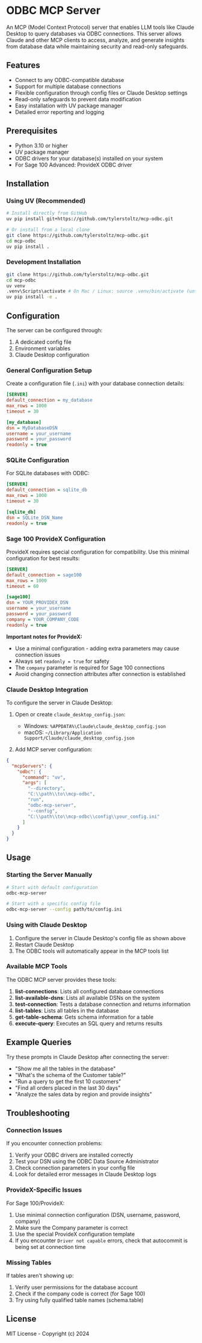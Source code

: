 # ODBC MCP Server

An MCP (Model Context Protocol) server that enables LLM tools like Claude Desktop to query databases via ODBC connections. This server allows Claude and other MCP clients to access, analyze, and generate insights from database data while maintaining security and read-only safeguards.

## Features

- Connect to any ODBC-compatible database
- Support for multiple database connections
- Flexible configuration through config files or Claude Desktop settings
- Read-only safeguards to prevent data modification
- Easy installation with UV package manager
- Detailed error reporting and logging

## Prerequisites

- Python 3.10 or higher
- UV package manager
- ODBC drivers for your database(s) installed on your system
- For Sage 100 Advanced: ProvideX ODBC driver

## Installation

### Using UV (Recommended)

```bash
# Install directly from GitHub
uv pip install git+https://github.com/tylerstoltz/mcp-odbc.git

# Or install from a local clone
git clone https://github.com/tylerstoltz/mcp-odbc.git
cd mcp-odbc
uv pip install .
```

### Development Installation

```bash
git clone https://github.com/tylerstoltz/mcp-odbc.git
cd mcp-odbc
uv venv
.venv\Scripts\activate # On Mac / Linux: source .venv/bin/activate (untested)
uv pip install -e .
```

## Configuration

The server can be configured through:

1. A dedicated config file
2. Environment variables
3. Claude Desktop configuration

### General Configuration Setup

Create a configuration file (`.ini`) with your database connection details:

```ini
[SERVER]
default_connection = my_database
max_rows = 1000
timeout = 30

[my_database]
dsn = MyDatabaseDSN
username = your_username
password = your_password
readonly = true
```

### SQLite Configuration

For SQLite databases with ODBC:

```ini
[SERVER]
default_connection = sqlite_db
max_rows = 1000
timeout = 30

[sqlite_db]
dsn = SQLite_DSN_Name
readonly = true
```

### Sage 100 ProvideX Configuration

ProvideX requires special configuration for compatibility. Use this minimal configuration for best results:

```ini
[SERVER]
default_connection = sage100
max_rows = 1000
timeout = 60

[sage100]
dsn = YOUR_PROVIDEX_DSN
username = your_username
password = your_password
company = YOUR_COMPANY_CODE
readonly = true
```

**Important notes for ProvideX:**
- Use a minimal configuration - adding extra parameters may cause connection issues
- Always set `readonly = true` for safety
- The `company` parameter is required for Sage 100 connections
- Avoid changing connection attributes after connection is established

### Claude Desktop Integration

To configure the server in Claude Desktop:

1. Open or create `claude_desktop_config.json`:
   - Windows: `%APPDATA%\Claude\claude_desktop_config.json`
   - macOS: `~/Library/Application Support/Claude/claude_desktop_config.json`

2. Add MCP server configuration:

```json
{
  "mcpServers": {
    "odbc": {
      "command": "uv",
      "args": [
        "--directory",
        "C:\\path\\to\\mcp-odbc",
        "run",
        "odbc-mcp-server",
        "--config", 
        "C:\\path\\to\\mcp-odbc\\config\\your_config.ini"
      ]
    }
  }
}
```

## Usage

### Starting the Server Manually

```bash
# Start with default configuration
odbc-mcp-server

# Start with a specific config file
odbc-mcp-server --config path/to/config.ini
```

### Using with Claude Desktop

1. Configure the server in Claude Desktop's config file as shown above
2. Restart Claude Desktop
3. The ODBC tools will automatically appear in the MCP tools list

### Available MCP Tools

The ODBC MCP server provides these tools:

1. **list-connections**: Lists all configured database connections
2. **list-available-dsns**: Lists all available DSNs on the system
3. **test-connection**: Tests a database connection and returns information
4. **list-tables**: Lists all tables in the database
5. **get-table-schema**: Gets schema information for a table
6. **execute-query**: Executes an SQL query and returns results

## Example Queries

Try these prompts in Claude Desktop after connecting the server:

- "Show me all the tables in the database"
- "What's the schema of the Customer table?"
- "Run a query to get the first 10 customers"
- "Find all orders placed in the last 30 days"
- "Analyze the sales data by region and provide insights"

## Troubleshooting

### Connection Issues

If you encounter connection problems:

1. Verify your ODBC drivers are installed correctly
2. Test your DSN using the ODBC Data Source Administrator
3. Check connection parameters in your config file
4. Look for detailed error messages in Claude Desktop logs

### ProvideX-Specific Issues

For Sage 100/ProvideX:
1. Use minimal connection configuration (DSN, username, password, company)
2. Make sure the Company parameter is correct
3. Use the special ProvideX configuration template
4. If you encounter `Driver not capable` errors, check that autocommit is being set at connection time

### Missing Tables

If tables aren't showing up:

1. Verify user permissions for the database account
2. Check if the company code is correct (for Sage 100)
3. Try using fully qualified table names (schema.table)

## License

MIT License - Copyright (c) 2024